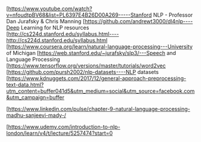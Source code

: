 [https://www.youtube.com/watch?v=nfoudtpBV68&list=PL6397E4B26D00A269-----Stanford NLP - Professor Dan Jurafsky & Chris Manning
[https://github.com/andrewt3000/dl4nlp----Deep Learning for NLP resources
[http://cs224d.stanford.edu/syllabus.html----http://cs224d.stanford.edu/syllabus.html
[https://www.coursera.org/learn/natural-language-processing---University of Michigan
[https://web.stanford.edu/~jurafsky/slp3/---Speech and Language Processing
[https://www.tensorflow.org/versions/master/tutorials/word2vec
[https://github.com/pursh2002/nlp-datasets----NLP datasets
[https://www.kdnuggets.com/2017/12/general-approach-preprocessing-text-data.html?utm_content=buffer041d5&utm_medium=social&utm_source=facebook.com&utm_campaign=buffer

[https://www.linkedin.com/pulse/chapter-9-natural-language-processing-madhu-sanjeevi-mady-/

[https://www.udemy.com/introduction-to-nlp-london/learn/v4/t/lecture/5257474?start=0
